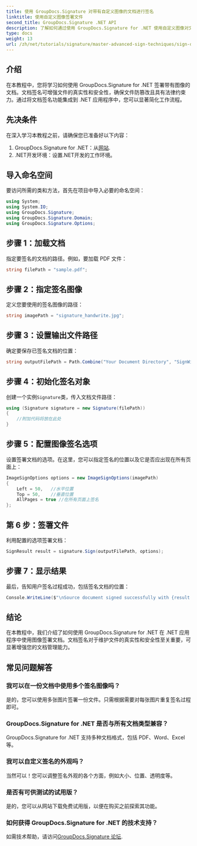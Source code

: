 ```yaml
---
title: 使用 GroupDocs.Signature 对带有自定义图像的文档进行签名
linktitle: 使用自定义图像签署文件
second_title: GroupDocs.Signature .NET API
description: 了解如何通过使用 GroupDocs.Signature for .NET 使用自定义图像对文档进行签名来增强文档的真实性和安全性。本分步教程涵盖了从加载文档到文档的所有内容。
type: docs
weight: 13
url: /zh/net/tutorials/signature/master-advanced-sign-techniques/sign-documents-with-custom-image/
---
```

## 介绍

在本教程中，您将学习如何使用 GroupDocs.Signature for .NET 签署带有图像的文档。文档签名可增强文件的真实性和安全性，确保文件防篡改且具有法律约束力。通过将文档签名功能集成到 .NET 应用程序中，您可以显著简化工作流程。

## 先决条件

在深入学习本教程之前，请确保您已准备好以下内容：

1.  GroupDocs.Signature for .NET：从[网站](https://releases.groupdocs.com/signature/net/).
2. .NET开发环境：设置.NET开发的工作环境。

## 导入命名空间

要访问所需的类和方法，首先在项目中导入必要的命名空间：

```csharp
using System;
using System.IO;
using GroupDocs.Signature;
using GroupDocs.Signature.Domain;
using GroupDocs.Signature.Options;
```

## 步骤 1：加载文档

指定要签名的文档的路径。例如，要加载 PDF 文件：

```csharp
string filePath = "sample.pdf";
```

## 步骤 2：指定签名图像

定义您要使用的签名图像的路径：

```csharp
string imagePath = "signature_handwrite.jpg";
```

## 步骤 3：设置输出文件路径

确定要保存已签名文档的位置：

```csharp
string outputFilePath = Path.Combine("Your Document Directory", "SignWithImage", "SignedDocument.pdf");
```

## 步骤 4：初始化签名对象

创建一个实例`Signature`类，传入文档文件路径：

```csharp
using (Signature signature = new Signature(filePath))
{
    //附加代码将放在此处
}
```

## 步骤 5：配置图像签名选项

设置签署文档的选项。在这里，您可以指定签名的位置以及它是否应出现在所有页面上：

```csharp
ImageSignOptions options = new ImageSignOptions(imagePath)
{
    Left = 50,   //水平位置
    Top = 50,    //垂直位置
    AllPages = true //在所有页面上签名
};
```

## 第 6 步：签署文件

利用配置的选项签署文档：

```csharp
SignResult result = signature.Sign(outputFilePath, options);
```

## 步骤 7：显示结果

最后，告知用户签名过程成功，包括签名文档的位置：

```csharp
Console.WriteLine($"\nSource document signed successfully with {result.Succeeded.Count} signature(s).\nFile saved at {outputFilePath}.");
```

## 结论

在本教程中，我们介绍了如何使用 GroupDocs.Signature for .NET 在 .NET 应用程序中使用图像签署文档。文档签名对于维护文件的真实性和安全性至关重要，可显著增强您的文档管理能力。

## 常见问题解答

### 我可以在一份文档中使用多个签名图像吗？

是的，您可以使用多张图片签署一份文件。只需根据需要对每张图片重复签名过程即可。

### GroupDocs.Signature for .NET 是否与所有文档类型兼容？

GroupDocs.Signature for .NET 支持多种文档格式，包括 PDF、Word、Excel 等。

### 我可以自定义签名的外观吗？

当然可以！您可以调整签名外观的各个方面，例如大小、位置、透明度等。

### 是否有可供测试的试用版？

是的，您可以从网站下载免费试用版，以便在购买之前探索其功能。

### 如何获得 GroupDocs.Signature for .NET 的技术支持？

如需技术帮助，请访问[GroupDocs.Signature 论坛](https://forum.groupdocs.com/c/signature/13).